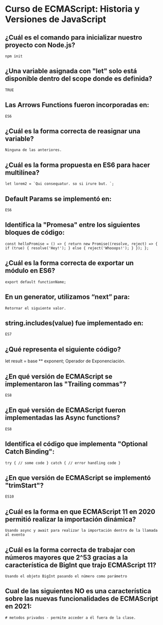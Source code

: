 # Curso de ECMAScript: Historia y Versiones de JavaScript

## ¿Cuál es el comando para inicializar nuestro proyecto con Node.js?
    npm init
## ¿Una variable asignada con "let" solo está disponible dentro del scope donde es definida?
    TRUE
## Las Arrows Functions fueron incorporadas en:
    ES6
## ¿Cuál es la forma correcta de reasignar una variable?
    Ninguna de las anteriores.
## ¿Cuál es la forma propuesta en ES6 para hacer multilínea?
    let lorem2 = `Qui consequatur. so si irure but. `;
## Default Params se implementó en:
    ES6
## Identifica la "Promesa" entre los siguientes bloques de código:
    const helloPromise = () => { return new Promise((resolve, reject) => { if (true) { resolve('Hey!'); } else { reject('Whooops!'); } }); };
## ¿Cuál es la forma correcta de exportar un módulo en ES6?
    export default functionName;
## En un generator, utilizamos “next” para:
    Retornar el siguiente valor.
## string.includes(value) fue implementado en:
    ES7
## ¿Qué representa el siguiente código?
let result = base ** exponent;
    Operador de Exponenciación.
## ¿En qué versión de ECMAScript se implementaron las "Trailing commas"?
    ES8
## ¿En qué versión de ECMAScript fueron implementadas las Async functions?
    ES8
## Identifica el código que implementa "Optional Catch Binding":
    try { // some code } catch { // error handling code }
## ¿En que versión de ECMAScript se implementó "trimStart"?
    ES10
## ¿Cuál es la forma en que ECMAScript 11 en 2020 permitió realizar la importación dinámica?
    Usando async y await para realizar la importación dentro de la llamada al evento
## ¿Cuál es la forma correcta de trabajar con números mayores que 2^53 gracias a la característica de BigInt que trajo ECMAScript 11?
    Usando el objeto BigInt pasando el número como parámetro
## Cual de las siguientes NO es una característica sobre las nuevas funcionalidades de ECMAScript en 2021:
    # metodos privados - permite acceder a él fuera de la clase.

